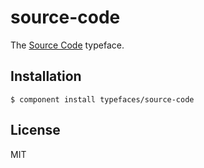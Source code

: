 
# source-code
  
  The [Source Code](https://typekit.com/fonts/source-code-pro) typeface.

## Installation

    $ component install typefaces/source-code

## License

  MIT